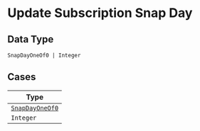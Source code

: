 
# Update Subscription Snap Day

## Data Type

`SnapDayOneOf0 | Integer`

## Cases

| Type |
|  --- |
| [`SnapDayOneOf0`](../../../doc/models/snap-day-one-of-0.md) |
| `Integer` |

